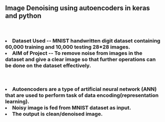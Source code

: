 
<h2>Image Denoising using autoencoders in keras and python</h2>
<br>
<h3>
<li>Dataset Used -- MNIST handwritten digit dataset containing 60,000 training and 10,000 testing 28*28 images.
<li>AIM of Project -- To remove noise from images in the dataset and give a clear image so that further operations can be done on the dataset effectively.
</h3>
<br>
<h3>
<li>Autoencoders are a type of artificial neural network (ANN) that are used to perform task of data encoding(representation learning).
<li>Noisy image is fed from MNIST dataset as input.
<li>The output is clean/denoised image.
</h3>
